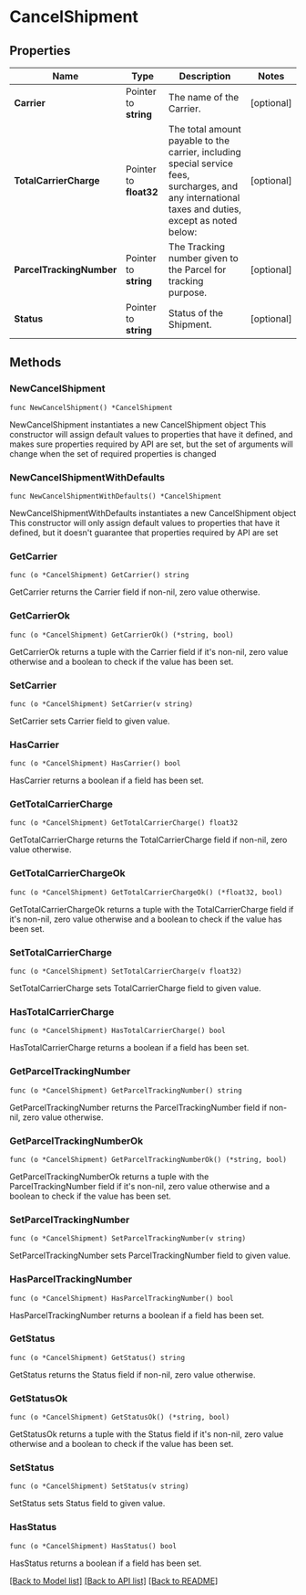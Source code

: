 # CancelShipment

## Properties

Name | Type | Description | Notes
------------ | ------------- | ------------- | -------------
**Carrier** | Pointer to **string** | The name of the Carrier. | [optional] 
**TotalCarrierCharge** | Pointer to **float32** | The total amount payable to the carrier, including special service fees, surcharges, and any international taxes and duties, except as noted below: | [optional] 
**ParcelTrackingNumber** | Pointer to **string** | The Tracking number given to the Parcel for tracking purpose. | [optional] 
**Status** | Pointer to **string** | Status of the Shipment. | [optional] 

## Methods

### NewCancelShipment

`func NewCancelShipment() *CancelShipment`

NewCancelShipment instantiates a new CancelShipment object
This constructor will assign default values to properties that have it defined,
and makes sure properties required by API are set, but the set of arguments
will change when the set of required properties is changed

### NewCancelShipmentWithDefaults

`func NewCancelShipmentWithDefaults() *CancelShipment`

NewCancelShipmentWithDefaults instantiates a new CancelShipment object
This constructor will only assign default values to properties that have it defined,
but it doesn't guarantee that properties required by API are set

### GetCarrier

`func (o *CancelShipment) GetCarrier() string`

GetCarrier returns the Carrier field if non-nil, zero value otherwise.

### GetCarrierOk

`func (o *CancelShipment) GetCarrierOk() (*string, bool)`

GetCarrierOk returns a tuple with the Carrier field if it's non-nil, zero value otherwise
and a boolean to check if the value has been set.

### SetCarrier

`func (o *CancelShipment) SetCarrier(v string)`

SetCarrier sets Carrier field to given value.

### HasCarrier

`func (o *CancelShipment) HasCarrier() bool`

HasCarrier returns a boolean if a field has been set.

### GetTotalCarrierCharge

`func (o *CancelShipment) GetTotalCarrierCharge() float32`

GetTotalCarrierCharge returns the TotalCarrierCharge field if non-nil, zero value otherwise.

### GetTotalCarrierChargeOk

`func (o *CancelShipment) GetTotalCarrierChargeOk() (*float32, bool)`

GetTotalCarrierChargeOk returns a tuple with the TotalCarrierCharge field if it's non-nil, zero value otherwise
and a boolean to check if the value has been set.

### SetTotalCarrierCharge

`func (o *CancelShipment) SetTotalCarrierCharge(v float32)`

SetTotalCarrierCharge sets TotalCarrierCharge field to given value.

### HasTotalCarrierCharge

`func (o *CancelShipment) HasTotalCarrierCharge() bool`

HasTotalCarrierCharge returns a boolean if a field has been set.

### GetParcelTrackingNumber

`func (o *CancelShipment) GetParcelTrackingNumber() string`

GetParcelTrackingNumber returns the ParcelTrackingNumber field if non-nil, zero value otherwise.

### GetParcelTrackingNumberOk

`func (o *CancelShipment) GetParcelTrackingNumberOk() (*string, bool)`

GetParcelTrackingNumberOk returns a tuple with the ParcelTrackingNumber field if it's non-nil, zero value otherwise
and a boolean to check if the value has been set.

### SetParcelTrackingNumber

`func (o *CancelShipment) SetParcelTrackingNumber(v string)`

SetParcelTrackingNumber sets ParcelTrackingNumber field to given value.

### HasParcelTrackingNumber

`func (o *CancelShipment) HasParcelTrackingNumber() bool`

HasParcelTrackingNumber returns a boolean if a field has been set.

### GetStatus

`func (o *CancelShipment) GetStatus() string`

GetStatus returns the Status field if non-nil, zero value otherwise.

### GetStatusOk

`func (o *CancelShipment) GetStatusOk() (*string, bool)`

GetStatusOk returns a tuple with the Status field if it's non-nil, zero value otherwise
and a boolean to check if the value has been set.

### SetStatus

`func (o *CancelShipment) SetStatus(v string)`

SetStatus sets Status field to given value.

### HasStatus

`func (o *CancelShipment) HasStatus() bool`

HasStatus returns a boolean if a field has been set.


[[Back to Model list]](../README.md#documentation-for-models) [[Back to API list]](../README.md#documentation-for-api-endpoints) [[Back to README]](../README.md)



